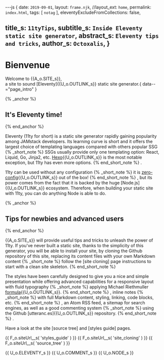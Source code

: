 ---js
{
  date:      `2019-09-01`,
  layout:    `frame.njk`,
  //layout_ext: `home`,
  permalink: `index.html`,
  tags:      [ `notag` ],
  eleventyExcludeFromCollections: false,

  title_s:    `11tyTips`,
  subtitle_s: `Inside Eleventy static site generator`,
  abstract_s: `Eleventy tips and tricks`,
  author_s:   `Octoxalis`,
}
---
[comment]: # (======== Post ========)
# Bienvenue

Welcome to {{A_o.SITE_s}},<br/>
a site to sound [Eleventy]{{U_o.OUTLINK_s}} static site generator.{ data--="page_intro" }

{% _anchor %}
## It's Eleventy time!
{% end_anchor %}


Eleventy (11ty for short) is a static site generator rapidly gaining popularity among JAMstack developers. Its learning curve is short and it offers the largest choice of templating languages compared with others popular SSG
{% _short_note %}
SSGs usually provide only one templating option: React, Liquid, Go, Jinja2, etc. [Hexo]{{U_o.OUTLINK_s}} is the most notable exception, but 11ty has even more options.
{% end_short_note %}
.


11ty can be used without any configuration
{% _short_note %}
it is [zero-config]{{U_o.OUTLINK_s}} out of the box!
{% end_short_note %}
, but its power comes from the fact that it is backed by the huge [Node.js]{{U_o.OUTLINK_s}} ecosystem. Therefore, when building your static site with 11ty, you can do anything Node is able to do.

{% _anchor %}
## Tips for newbies and advanced users
{% end_anchor %}


{{A_o.SITE_s}} will provide useful tips and tricks to unleash the power of 11ty. If you've never built a static site, thanks to the simplicity of this generator, you will be able to install your site, by cloning the Github repository of this site, replacing its content files with your own Markdown content
{% _short_note %}
follow the [site cloning] page instructions to start with a clean site skeleton.
{% end_short_note %}


The styles have been carefully designed to give you a nice and simple presentation while offering advanced capabilities for a responsive layout with fluid typography
{% _short_note %}
applying Michael Riethmuller [formula]{{U_o.OUTLINK_s}}.
{% end_short_note %}
, inline notes
{% _short_note %}
with full Markdown content, styling, linking, code blocks, etc.
{% end_short_note %}
, an Atom RSS feed, a sitemap for search engines, as well as a good commenting system
{% _short_note %}
using the Github [utteranc.es]{{U_o.OUTLINK_s}} repository.
{% end_short_note %}
.

Have a look at the site [source tree] and [styles guide] pages.


[comment]: # (======== Links ========)

{{ F_o.siteUrl__s( 'styles_guide' ) }}
{{ F_o.siteUrl__s( 'site_cloning' ) }}
{{ F_o.siteUrl__s( 'source_tree' ) }}

{{ U_o.ELEVENTY_s }}
{{ U_o.COMMENT_s }}
{{ U_o.NODE_s }}
 
[Hexo]: https://www.staticgen.com/hexo
[zero-config]: https://www.11ty.io/docs/resources/#zero-config
[formula]: https://www.smashingmagazine.com/2016/05/fluid-typography/#comments-fluid-typography
